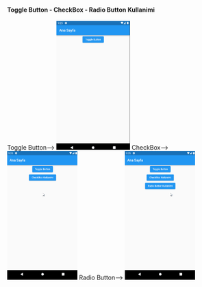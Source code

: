 
#### Toggle Button - CheckBox - Radio Button Kullanimi
<div>
Toggle Button-->
<img src="assets/images/toggleButtonKullanimi.gif" height="300">
CheckBox-->
<img src="assets/images/CheckBoxKullanimi.gif" height="300">
Radio Button-->
<img src="assets/images/RadioButtonKullanimi.gif" height="300">
</div>
